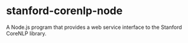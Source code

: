 stanford-corenlp-node
=====================

A Node.js program that provides a web service interface to the Stanford CoreNLP library.
